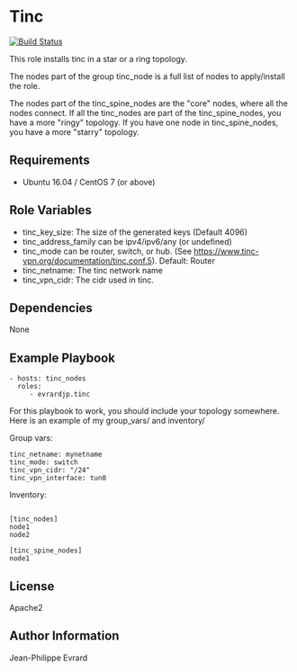 Tinc
====

[![Build Status](https://travis-ci.org/evrardjp/ansible-tinc.svg?branch=master)](https://travis-ci.org/evrardjp/ansible-tinc)

This role installs tinc in a star or a ring topology.

The nodes part of the group tinc_node is a full list of nodes to apply/install the role.

The nodes part of the tinc_spine_nodes are the "core" nodes, where all the nodes connect.
If all the tinc_nodes are part of the tinc_spine_nodes, you have a more "ringy" topology.
If you have one node in tinc_spine_nodes, you have a more "starry" topology.

Requirements
------------

* Ubuntu 16.04 /  CentOS 7 (or above)

Role Variables
--------------

* tinc_key_size: The size of the generated keys (Default 4096)
* tinc_address_family can be ipv4/ipv6/any (or undefined)
* tinc_mode can be router, switch, or hub. (See https://www.tinc-vpn.org/documentation/tinc.conf.5). Default: Router
* tinc_netname: The tinc network name
* tinc_vpn_cidr: The cidr used in tinc.

Dependencies
------------

None

Example Playbook
----------------

    - hosts: tinc_nodes
      roles:
         - evrardjp.tinc

For this playbook to work, you should include your topology somewhere.
Here is an example of my group_vars/ and inventory/

Group vars:

    tinc_netname: mynetname
    tinc_mode: switch
    tinc_vpn_cidr: "/24"
    tinc_vpn_interface: tun0

Inventory:

```

[tinc_nodes]
node1
node2

[tinc_spine_nodes]
node1
```


License
-------

Apache2

Author Information
------------------

Jean-Philippe Evrard <jean-philippe at evrard dot me>
